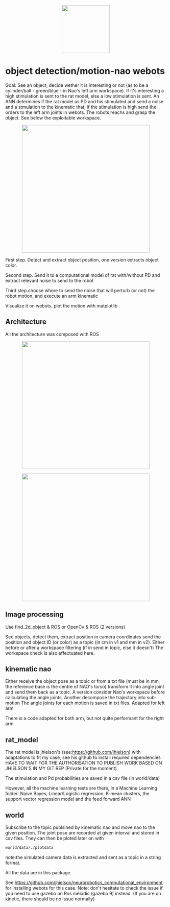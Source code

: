 <div style="text-align:center">
<img src="https://github.com/sma20/HSR/blob/master/image/1200px-Heriot-Watt_University_logo.svg.png " width="150" >
</div>

# object detection/motion-nao webots
Goal: See an object, decide wether it is interesting or not (as to be a cylinder/ball - green/blue - in Nao's left arm workspace). If it's interesting a high stimulation is sent to the rat model, else a low stimulation is sent. An ANN determines if the rat model as PD and his stimulated and send a noise and a stmulation to the kinematic that, if the stimulation is high send the orders to the left arm joints in webots. The robots reachs and grasp the object. 
See below the exploitable workspace.

<div style="text-align:center">
<p align="center">
<img src="https://github.com/my-name-is-D/object-detection-Motion-Nao-webots/blob/master/img/exploitable workspace.PNG" width="400" >
</p>
</div>


First step. Detect and extract object position, one version extracts object color. 

Second step. Send it to a computational model of rat with/without PD and extract relevant noise to send to the robot

Third step.choose where to send the noise that will perturb (or not) the robot motion, and execute an arm kinematic

Visualize it on webots, plot the motion with matplotlib

## Architecture
All the architecture was composed with ROS

<div style="text-align:center">
<p align="center">
<img src="https://github.com/my-name-is-D/object-detection-Motion-Nao-webots/blob/master/img/process.PNG" width="400" >
</p>
</div>



<div style="text-align:center">
<p align="center">
<img src="https://github.com/my-name-is-D/object-detection-Motion-Nao-webots/blob/master/img/process.PNG" width="400" >
</p>
</div>


## Image processing

Use find_2d_object & ROS or OpenCv & ROS (2 versions)

See objects, detect them, extract position in camera coordinates send the position and object ID (or color) as a topic (in cm in v1 and mm in v2). 
Either before or after a workspace filtering (if in send in topic, else it doesn't)
The workspace check is also effectuated here.

## kinematic nao

Either receive the object pose as a topic or from a txt file (must be in mm, the reference base is the centre of NAO's torso)
transform it into angle joint and send them back as a topic.
A version consider Nao's workspace before calculating the angle joints.
Another decompose the trajectory into sub-motion
The angle joints for each motion is saved in txt files. 
Adapted for left arm

There is a code adapted for both arm, but not quite performant for the right arm.

## rat_model

The rat model is jhielson's (see:https://github.com/jhielson) with adaptations to fit my case, see his github to install required dependencies
HAVE TO WAIT FOR THE AUTHORISATION TO PUBLISH WORK BASED ON JHIELSON'S IN MY GIT REP (Private for the moment)

The stimulation and Pd probabilities are saved in a csv file (in world/data)

However, all the machine learning tests are there, in a Machine Learning folder: Naive Bayes, Linear/Logistic regression, K-mean clusters, the support vector regression model and the feed forward ANN 
## world

Subscribe to the topic publsihed by kinematic nao and move nao to the given position.
The joint pose are recorded at given interval and stored in csv files. 
They can then be ploted later on with 
```bash
world/data/./plotdata
```
note:the simulated camera data is extracted and sent as a topic in a string format.

All the data are in this package.


See https://github.com/jhielson/neurorobotics_computational_environment for installing webots for this case. 
Note: don't hesitate to check the issue if you need to use gazebo on Ros melodic (gazebo 9) instead. (If you are on kinetic, there should be no issue normally) 
